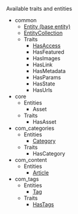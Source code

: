 Available traits and entities

* common
    * [Entity (base entity)](./Entity.md)
     * [EntityCollection](./EntityCollection.md)
    * Traits
        * [HasAccess](./Traits/HasAccess.md)
        * HasFeatured
        * HasImages
        * HasLink
        * HasMetadata
        * HasParams
        * HasState
        * HasUrls
* core
    * Entities
        * Asset
    * Traits
        * HasAsset
* com_categories
    * Entities
        * [Category](./Categories/Category.md)
    * Traits
        * HasCategory
* com_content
    * Entities
        * [Article](./Content/Article.md)
* com_tags
    * Entities
        * [Tag](./Tags/Tag.md)
    * Traits
        * [HasTags](./Tags/Traits/HasTags.md)
        